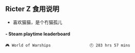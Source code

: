 ## Ricter Z 食用说明
- 喜欢猫猫，是个冇猫孤儿

<!-- steam-box start -->
#### - Steam playtime leaderboard
```text
🎮 World of Warships                 🕘 283 hrs 57 mins
```
<!-- Powered by https://github.com/YouEclipse/steam-box . -->
<!-- steam-box end -->
